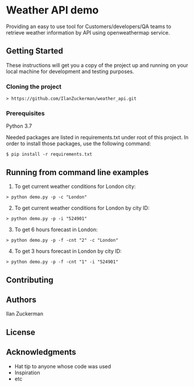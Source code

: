 

# Weather API demo

Providing an easy to use tool for Customers/developers/QA teams to retrieve weather information by API using
openweathermap service. 

## Getting Started

These instructions will get you a copy of the project up and running on your local machine for development and testing purposes.

### Cloning the project
```git
> https://github.com/IlanZuckerman/weather_api.git
```

### Prerequisites

Python 3.7

Needed packages are listed in requirements.txt under root of this project.
In order to install those packages, use the following command:
```
$ pip install -r requirements.txt
```

## Running from command line examples

1) To get current weather conditions for London city: 
```
> python demo.py -p -c "London"
```
2. To get current weather conditions for London by city ID:
```
> python demo.py -p -i "524901"
```
3. To get 6 hours forecast in London:
```
> python demo.py -p -f -cnt "2" -c "London"
```
4. To get 3 hours forecast in London by city ID:
```
> python demo.py -p -f -cnt "1" -i "524901"
```

## Contributing


## Authors
Ilan Zuckerman

## License


## Acknowledgments

* Hat tip to anyone whose code was used
* Inspiration
* etc
